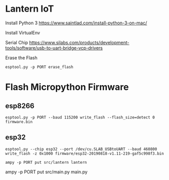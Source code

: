 # Lantern IoT

Install Python 3
https://www.saintlad.com/install-python-3-on-mac/


Install VirtualEnv


Serial Chip
https://www.silabs.com/products/development-tools/software/usb-to-uart-bridge-vcp-drivers

Erase the Flash
```
esptool.py -p PORT erase_flash
```
# Flash Micropython Firmware
## esp8266
```
esptool.py -p PORT --baud 115200 write_flash --flash_size=detect 0 firmware.bin
```
## esp32
```
esptool.py --chip esp32 --port /dev/cu.SLAB_USBtoUART --baud 460800 write_flash -z 0x1000 firmware/esp32-20190818-v1.11-219-gaf5c998f3.bin  
```

```
ampy -p PORT put src/lantern lantern
```

ampy -p PORT put src/main.py main.py
